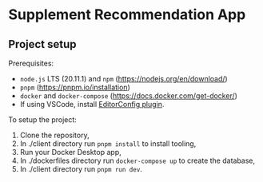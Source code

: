 # Supplement Recommendation App

## Project setup

Prerequisites:
- `node.js` LTS (20.11.1) and `npm` (https://nodejs.org/en/download/)
- `pnpm` (https://pnpm.io/installation)
- `docker` and `docker-compose` (https://docs.docker.com/get-docker/)
- If using VSCode, install [EditorConfig plugin](https://marketplace.visualstudio.com/items?itemName=EditorConfig.EditorConfig).

To setup the project:

1. Clone the repository,
3. In ./client directory run `pnpm install` to install tooling,
4. Run your Docker Desktop app,
5. In ./dockerfiles directory run  `docker-compose up` to create the database,
6. In ./client directory run `pnpm run dev`.
